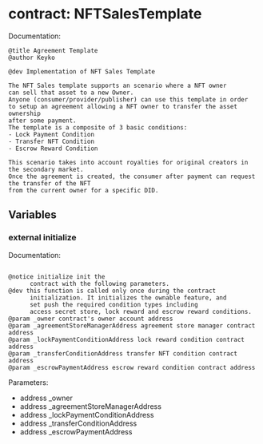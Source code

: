 
# contract: NFTSalesTemplate

Documentation:
```
@title Agreement Template
@author Keyko

@dev Implementation of NFT Sales Template

The NFT Sales template supports an scenario where a NFT owner
can sell that asset to a new Owner.
Anyone (consumer/provider/publisher) can use this template in order
to setup an agreement allowing a NFT owner to transfer the asset ownership
after some payment.
The template is a composite of 3 basic conditions:
- Lock Payment Condition
- Transfer NFT Condition
- Escrow Reward Condition

This scenario takes into account royalties for original creators in the secondary market.
Once the agreement is created, the consumer after payment can request the transfer of the NFT
from the current owner for a specific DID.
```

## Variables

### external initialize

Documentation:

```

@notice initialize init the
      contract with the following parameters.
@dev this function is called only once during the contract
      initialization. It initializes the ownable feature, and
      set push the required condition types including
      access secret store, lock reward and escrow reward conditions.
@param _owner contract's owner account address
@param _agreementStoreManagerAddress agreement store manager contract address
@param _lockPaymentConditionAddress lock reward condition contract address
@param _transferConditionAddress transfer NFT condition contract address
@param _escrowPaymentAddress escrow reward condition contract address
```
Parameters:
* address _owner
* address _agreementStoreManagerAddress
* address _lockPaymentConditionAddress
* address _transferConditionAddress
* address _escrowPaymentAddress
